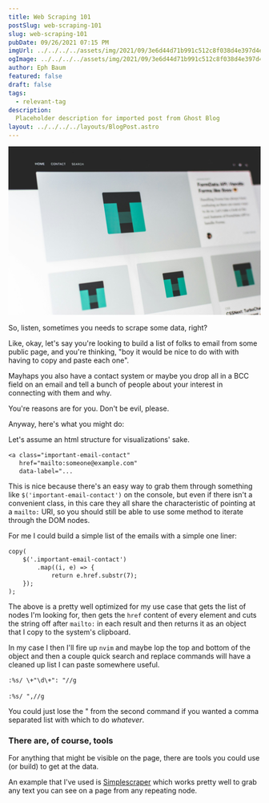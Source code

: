 ```yaml
---
title: Web Scraping 101
postSlug: web-scraping-101
slug: web-scraping-101
pubDate: 09/26/2021 07:15 PM
imgUrl: ../../../../assets/img/2021/09/3e6d44d71b991c512c8f038d4e397d4e0cf37200.jpeg
ogImage: ../../../../assets/img/2021/09/3e6d44d71b991c512c8f038d4e397d4e0cf37200.jpeg
author: Eph Baum
featured: false
draft: false
tags:
  - relevant-tag
description:
  Placeholder description for imported post from Ghost Blog
layout: ../../../../layouts/BlogPost.astro
---
```


![Featured Image](../../../../assets/img/2021/09/3e6d44d71b991c512c8f038d4e397d4e0cf37200.jpeg)

So, listen, sometimes you needs to scrape some data, right?

Like, okay, let's say you're looking to build a list of folks to email from some public page, and you're thinking, "boy it would be nice to do with with having to copy and paste each one".

Mayhaps you also have a contact system or maybe you drop all in a BCC field on an email and tell a bunch of people about your interest in connecting with them and why.

You're reasons are for you. Don't be evil, please.

Anyway, here's what you might do:

Let's assume an html structure for visualizations' sake.

    <a class="important-email-contact"
       href="mailto:someone@example.com"
       data-label="...
    

This is nice because there's an easy way to grab them through something like `$('important-email-contact')` on the console, but even if there isn't a convenient class, in this care they all share the characteristic of pointing at a `mailto:` URI, so you should still be able to use some method to iterate through the DOM nodes.

For me I could build a simple list of the emails with a simple one liner:

    copy(
        $('.important-email-contact')
            .map((i, e) => { 
                return e.href.substr(7); 
        });
    );
    

The above is a pretty well optimized for my use case that gets the list of nodes I'm looking for, then gets the `href` content of every element and cuts the string off after `mailto:` in each result and then returns it as an object that I copy to the system's clipboard.

In my case I then I'll fire up `nvim` and maybe lop the top and bottom of the object and then a couple quick search and replace commands will have a cleaned up list I can paste somewhere useful.

    :%s/ \+"\d\+": "//g
    
    :%s/ ",//g
    

You could just lose the " from the second command if you wanted a comma separated list with which to do _whatever_.

### There are, of course, tools

For anything that might be visible on the page, there are tools you could use (or build) to get at the data.

An example that I've used is [Simplescraper](https://simplescraper.io/) which works pretty well to grab any text you can see on a page from any repeating node.
